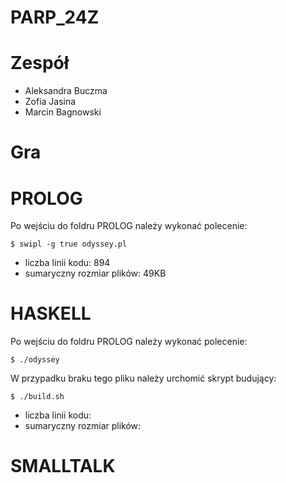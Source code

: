 # PARP_24Z

# Zespół
- Aleksandra Buczma
- Zofia Jasina
- Marcin Bagnowski

# Gra

# PROLOG
Po wejściu do foldru PROLOG należy wykonać polecenie:

    $ swipl -g true odyssey.pl

- liczba linii kodu: 894
- sumaryczny rozmiar plików: 49KB

# HASKELL
Po wejściu do foldru PROLOG należy wykonać polecenie:

    $ ./odyssey

W przypadku braku tego pliku należy urchomić skrypt budujący:

    $ ./build.sh

- liczba linii kodu:
- sumaryczny rozmiar plików:

# SMALLTALK
